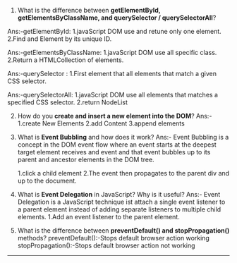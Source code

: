1. What is the difference between **getElementById, getElementsByClassName, and querySelector / querySelectorAll**?

Ans:-getElementById:
1.javaScript DOM use and retune only one element.
2.Find and Element by its unique ID.

Ans:-getElementsByClassName:
1.javaScript DOM use all specific class.
2.Return a HTMLCollection of elements.

Ans:-querySelector :
1.First element that all elements that match a given CSS selector.

Ans:-querySelectorAll:
1.javaScript DOM use all elements that matches a specified CSS selector.
2.return NodeList

2. How do you **create and insert a new element into the DOM**?
   Ans:-
   1.create New Elements
   2.add Content
   3.append elements

3. What is **Event Bubbling** and how does it work?
   Ans:-
   Event Bubbling is a concept in the DOM event flow where an event starts at the deepest target element receives and event and that event bubbles up to its parent and ancestor elements in the DOM tree.

   1.click a child element
   2.The event then propagates to the parent div and up to the document.

4. What is **Event Delegation** in JavaScript? Why is it useful?
   Ans:-
   Event Delegation is a JavaScript technique ist attach a single event listener to a parent element instead of adding separate listeners to multiple child elements.
   1.Add an event listener to the parent element.

5. What is the difference between **preventDefault() and stopPropagation()** methods?
   preventDefault():-Stops default browser action working
   stopPropagation():-Stops default browser action not working

---
